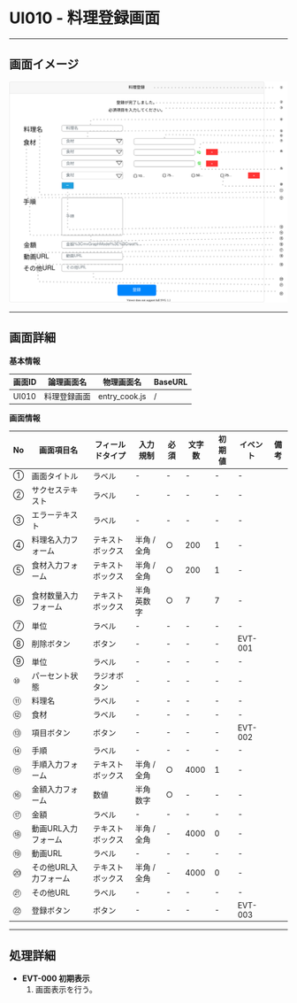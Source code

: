 # UI010 - 料理登録画面

---

## 画面イメージ
![画面イメージ](./画面イメージ.drawio.svg)

---

## 画面詳細

**基本情報**

| 画面ID | 論理画面名   | 物理画面名     | BaseURL |
| ------ | ----------- | ------------- | ------- |
| UI010  | 料理登録画面 | entry_cook.js | /       |

**画面情報**

| No   | 画面項目名            | フィールドタイプ  | 入力規制    | 必須 | 文字数 | 初期値 | イベント | 備考 |
| ---- | -------------------- | --------------- | ----------- | ---- | ------ | ------ | -------- | ---- |
| ①    | 画面タイトル           | ラベル          | -          | -    | -      | -      | -        |      |
| ②    | サクセステキスト       | ラベル          | -          | -    | -      | -      | -        |      |
| ③    | エラーテキスト         | ラベル          | -          | -    | -      | -      | -        |      |
| ④    | 料理名入力フォーム     | テキストボックス | 半角 / 全角 | ○    | 200    | 1      | -        |      |
| ⑤    | 食材入力フォーム       | テキストボックス | 半角 / 全角 | ○    | 200    | 1      | -        |      |
| ⑥    | 食材数量入力フォーム   | テキストボックス | 半角英数字  | ○    | 7      | 7      | -        |      |
| ⑦    | 単位       　　　     | ラベル          | -          | -    | -      | -      | -        |      |
| ⑧    | 削除ボタン            | ボタン          | -          | -    | -      | -      | EVT-001  |      |
| ⑨    | 単位                 | ラベル          | -          | -    | -      | -      | -        |      |
| ⑩    | パーセント状態        | ラジオボタン    | -          | -    | -      | -      | -        |      |
| ⑪    | 料理名               | ラベル          | -          | -    | -      | -      | -        |      |
| ⑫    | 食材                 | ラベル          | -          | -    | -      | -      | -        |      |
| ⑬    | 項目ボタン            | ボタン          | -          | -    | -      | -      | EVT-002  |      |
| ⑭    | 手順                 | ラベル          | -          | -    | -      | -      | -        |      |
| ⑮    | 手順入力フォーム      | テキストボックス | 半角 / 全角 | ○    | 4000   | 1      | -        |      |
| ⑯    | 金額入力フォーム      | 数値            | 半角数字    | ○    | -      | -      | -        |      |
| ⑰    | 金額                 | ラベル          | -          | -    | -      | -      | -        |      |
| ⑱    | 動画URL入力フォーム   | テキストボックス | 半角 / 全角 | -    | 4000   | 0      | -        |      |
| ⑲    | 動画URL              | ラベル          | -          | -    | -      | -      | -        |      |
| ⑳    | その他URL入力フォーム | テキストボックス | 半角 / 全角 | -    | 4000   | 0      | -        |      |
| ㉑   | その他URL            | ラベル          | -          | -    | -      | -      | -        |      |
| ㉒   | 登録ボタン           | ボタン          | -          | -    | -      | -      | EVT-003  |      |

---

## 処理詳細

- **EVT-000 初期表示**
    1. 画面表示を行う。

<br>


